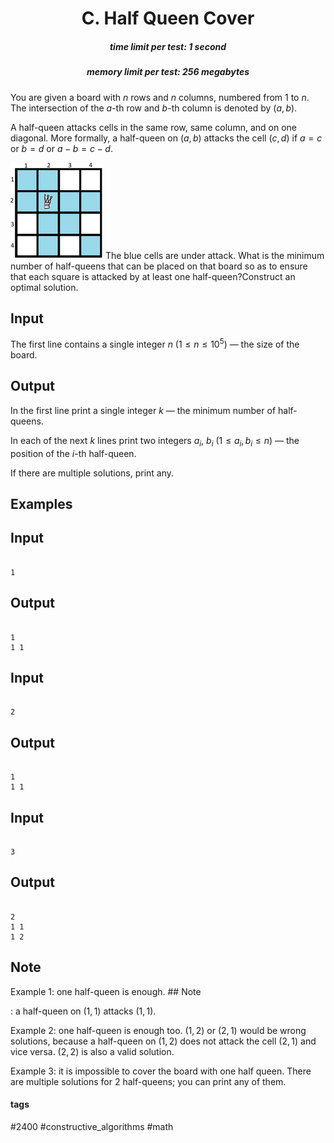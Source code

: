 <h1 style='text-align: center;'> C. Half Queen Cover</h1>

<h5 style='text-align: center;'>time limit per test: 1 second</h5>
<h5 style='text-align: center;'>memory limit per test: 256 megabytes</h5>

You are given a board with $n$ rows and $n$ columns, numbered from $1$ to $n$. The intersection of the $a$-th row and $b$-th column is denoted by $(a, b)$.

A half-queen attacks cells in the same row, same column, and on one diagonal. More formally, a half-queen on $(a, b)$ attacks the cell $(c, d)$ if $a=c$ or $b=d$ or $a-b=c-d$.

 ![](images/4b4a0df65f37f3a376355ee9f3447b4e1eb66138.png) The blue cells are under attack.  What is the minimum number of half-queens that can be placed on that board so as to ensure that each square is attacked by at least one half-queen?Construct an optimal solution.

## Input

The first line contains a single integer $n$ ($1 \le n \le 10^5$) — the size of the board.

## Output

In the first line print a single integer $k$ — the minimum number of half-queens.

In each of the next $k$ lines print two integers $a_i$, $b_i$ ($1 \le a_i, b_i \le n$) — the position of the $i$-th half-queen.

If there are multiple solutions, print any.

## Examples

## Input


```

1

```
## Output


```

1
1 1

```
## Input


```

2

```
## Output


```

1
1 1

```
## Input


```

3

```
## Output


```

2
1 1
1 2

```
## Note

Example $1$: one half-queen is enough. ## Note

: a half-queen on $(1, 1)$ attacks $(1, 1)$.

Example $2$: one half-queen is enough too. $(1, 2)$ or $(2, 1)$ would be wrong solutions, because a half-queen on $(1, 2)$ does not attack the cell $(2, 1)$ and vice versa. $(2, 2)$ is also a valid solution.

Example $3$: it is impossible to cover the board with one half queen. There are multiple solutions for $2$ half-queens; you can print any of them.



#### tags 

#2400 #constructive_algorithms #math 